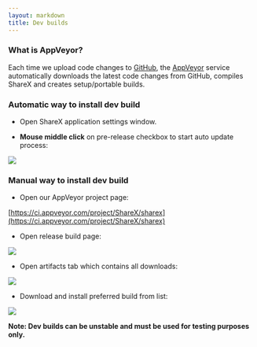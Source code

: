 ```yaml
---
layout: markdown
title: Dev builds
---
```


### What is AppVeyor?

Each time we upload code changes to [GitHub](https://github.com/ShareX/ShareX), the [AppVeyor](https://www.appveyor.com) service automatically downloads the latest code changes from GitHub, compiles ShareX and creates setup/portable builds.

### Automatic way to install dev build

* Open ShareX application settings window.

* **Mouse middle click** on pre-release checkbox to start auto update process:

![](https://i.imgur.com/IY7ddmW.png)

### Manual way to install dev build

* Open our AppVeyor project page:

[https://ci.appveyor.com/project/ShareX/sharex](https://ci.appveyor.com/project/ShareX/sharex)

* Open release build page:

![](https://i.imgur.com/wf8LqbR.png)

* Open artifacts tab which contains all downloads:

![](https://i.imgur.com/vrZxNLX.png)

* Download and install preferred build from list:

![](https://i.imgur.com/ezKu1M7.png)

**Note: Dev builds can be unstable and must be used for testing purposes only.**